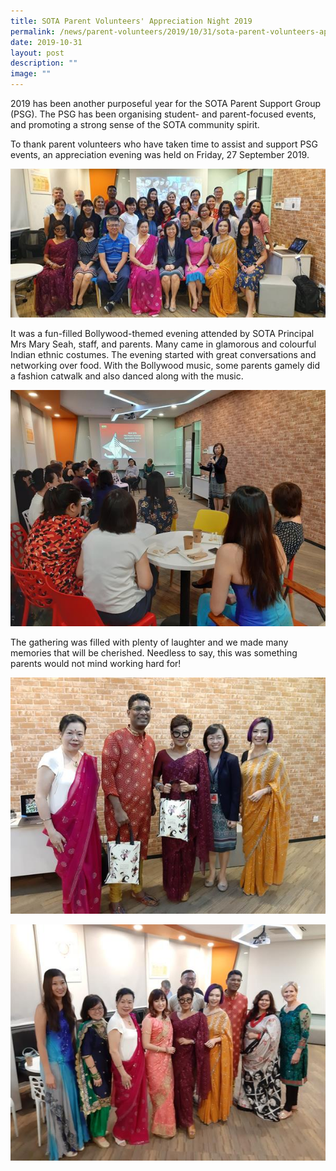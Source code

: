 ```yaml
---
title: SOTA Parent Volunteers' Appreciation Night 2019
permalink: /news/parent-volunteers/2019/10/31/sota-parent-volunteers-appreciation-night-2019/
date: 2019-10-31
layout: post
description: ""
image: ""
---
```

2019 has been another purposeful year for the SOTA Parent Support Group (PSG). The PSG has been organising student- and parent-focused events, and promoting a strong sense of the SOTA community spirit.

  

To thank parent volunteers who have taken time to assist and support PSG events, an appreciation evening was held on Friday, 27 September 2019.

![](/images/parent-volunteer-appreciation-evening-3d58d9952fed369fba7eaff0000314707.jpg)

It was a fun-filled Bollywood-themed evening attended by SOTA Principal Mrs Mary Seah, staff, and parents. Many came in glamorous and colourful Indian ethnic costumes. The evening started with great conversations and networking over food. With the Bollywood music, some parents gamely did a fashion catwalk and also danced along with the music.

![](/images/parent-volunteer-appreciation-evening-1.jpg)

The gathering was filled with plenty of laughter and we made many memories that will be cherished. Needless to say, this was something parents would not mind working hard for!

![](/images/parent-volunteer-appreciation-evening-4.jpg)

![](/images/parent-volunteer-appreciation-evening-2.jpg)